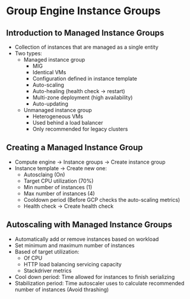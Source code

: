 # Group Engine Instance Groups

## Introduction to Managed Instance Groups

* Collection of instances that are managed as a single entity
* Two types:
    * Managed instance group
        * MIG
        * Identical VMs
        * Configuration defined in instance template
        * Auto-scaling
        * Auto-healing (health check -> restart)
        * Multi-zone deployment (high availability)
        * Auto-updating
    * Unmanaged instance group
        * Heterogeneous VMs
        * Used behind a load balancer
        * Only recommended for legacy clusters

## Creating a Managed Instance Group

* Compute engine -> Instance groups -> Create instance group
* Instance template -> Create new one:
    * Autosclaing (On)
    * Target CPU utilization (70%)
    * Min number of instances (1)
    * Max number of instances (4)
    * Cooldown period (Before GCP checks the auto-scaling metrics)
    * Health check -> Create health check

## Autoscaling with Managed Instance Groups

* Automatically add or remove instances based on workload
* Set minimum and maximum number of instances
* Based of target utilization:
    * Of CPU 
    * HTTP load balancing servicing capacity
    * Stackdriver metrics
* Cool down period: Time allowed for instances to finish serializing
* Stabilization period: Time autoscaler uses to calculate recommended number of instances (Avoid thrashing)
